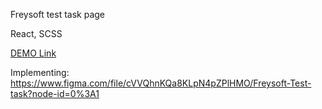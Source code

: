 Freysoft test task page

React, SCSS

[DEMO Link](https://presidentcomanch.github.io/freysoft/)

Implementing: https://www.figma.com/file/cVVQhnKQa8KLpN4pZPlHMO/Freysoft-Test-task?node-id=0%3A1

